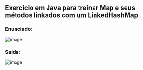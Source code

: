 ## Exercício em Java para treinar Map e seus métodos linkados com um LinkedHashMap
### Enunciado:
![image](https://github.com/user-attachments/assets/88fe4bc5-e800-44b6-bfc9-b63bd2d80cfd)
### Saída:
![image](https://github.com/user-attachments/assets/fb89ddd3-3fb0-48d9-a6db-9253379362b7)

